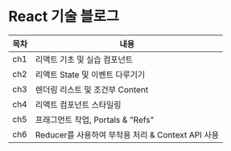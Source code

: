 # React 기술 블로그

| 목차 | 내용                                              |
| ---- | ------------------------------------------------- |
| ch1  | 리액트 기초 및 실습 컴포넌트                      |
| ch2  | 리액트 State 및 이벤트 다루기기                   |
| ch3  | 렌더링 리스트 및 조건부 Content                   |
| ch4  | 리액트 컴포넌트 스타일링                          |
| ch5  | 프래그먼트 작업, Portals & "Refs"                 |
| ch6  | Reducer를 사용하여 부작용 처리 & Context API 사용 |
